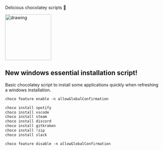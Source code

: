 Delicious chocolatey scripts 🍫

<img style="" src="https://chocolatey.org/assets/images/global-shared/logo-square.svg" alt="drawing" width="150"/>

## New windows essential installation script!

Basic chocolatey script to install some applications quickly when refreshing a windows installation.

```ps
choco feature enable -n allowGlobalConfirmation

choco install spotify 
choco install vscode 
choco install steam 
choco install discord 
choco install gitkraken 
choco install 7zip 
choco install slack 

choco feature disable -n allowGlobalConfirmation
```
